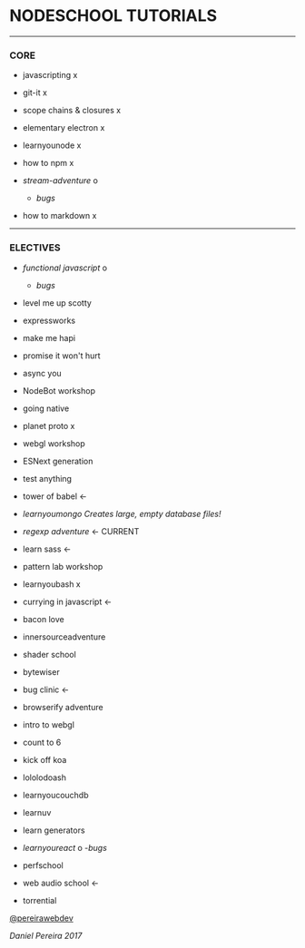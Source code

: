 # NODESCHOOL TUTORIALS
---

### CORE

  - javascripting x
  - git-it x
  - scope chains & closures x
  - elementary electron x
  - learnyounode x
  - how to npm x

  - _*stream-adventure*_ o
    - *bugs*

  - how to markdown x
---

### ELECTIVES

  - *functional javascript* o
    - *bugs*

  - level me up scotty
  - expressworks
  - make me hapi
  - promise it won't hurt
  - async you
  - NodeBot workshop
  - going native
  - planet proto x
  - webgl workshop
  - ESNext generation
  - test anything
  - tower of babel <-

  - *learnyoumongo*
    _*Creates large, empty database files!*_

  - _*regexp adventure*_ <- CURRENT

  - learn sass <-
  - pattern lab workshop
  - learnyoubash x
  - currying in javascript <-
  - bacon love
  - innersourceadventure
  - shader school
  - bytewiser
  - bug clinic <-
  - browserify adventure
  - intro to webgl
  - count to 6
  - kick off koa
  - lololodoash
  - learnyoucouchdb
  - learnuv
  - learn generators

  - *learnyoureact* o
    -*bugs*

  - perfschool
  - web audio school <-
  - torrential

[@pereirawebdev](https://twitter.com/pereirawebdev)

_*Daniel Pereira 2017*_
